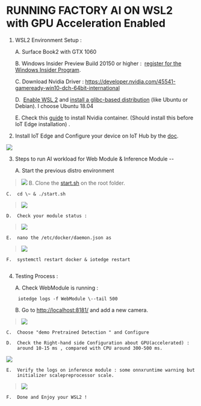 # RUNNING FACTORY AI ON WSL2 with GPU Acceleration Enabled


1.  WSL2 Environment Setup :

    A.  Surface Book2 with GTX 1060

    B.  Windows Insider Preview Build 20150 or higher :  [register for
        the Windows Insider
        Program](https://insider.windows.com/getting-started/#register).

    C.  Download Nvidia Driver :
        <https://developer.nvidia.com/45541-gameready-win10-dch-64bit-international>

    D.   [Enable WSL
        2](https://docs.microsoft.com/en-us/windows/wsl/install-win10) and [install
        a glibc-based
        distribution](https://docs.microsoft.com/en-us/windows/wsl/install-win10#install-your-linux-distribution-of-choice) (like
        Ubuntu or Debian). I choose Ubuntu 18.04

    E.  Check this
        [guide](https://docs.nvidia.com/cuda/wsl-user-guide/index.html#setting-containers)
        to install Nvidia container. (Should install this before IoT
        Edge installation) .

2.  Install IoT Edge and Configure your device on IoT Hub by the
    [doc](https://docs.microsoft.com/en-us/azure/iot-edge/how-to-install-iot-edge-linux).

![](https://github.com/tommywu052/azure-intelligent-edge-patterns/blob/master/factory-ai-vision/wsl2/media/image3.png)

3.  Steps to run AI workload for Web Module & Inference Module --

    A.  Start the previous distro environment

> ![](https://github.com/tommywu052/azure-intelligent-edge-patterns/blob/master/factory-ai-vision/wsl2/media/image4.png)
    B.  Clone the
    [start.sh](https://github.com/tommywu052/azure-intelligent-edge-patterns/blob/master/factory-ai-vision/wsl2/start.sh)
    on the root folder.

    C.  cd \~ & ./start.sh

> ![](https://github.com/tommywu052/azure-intelligent-edge-patterns/blob/master/factory-ai-vision/wsl2/media/image5.png)

    D.  Check your module status :

> ![](https://github.com/tommywu052/azure-intelligent-edge-patterns/blob/master/factory-ai-vision/wsl2/media/image6.png)

    E.  nano the /etc/docker/daemon.json as

> ![](https://github.com/tommywu052/azure-intelligent-edge-patterns/blob/master/factory-ai-vision/wsl2/media/image7.png)

    F.  systemctl restart docker & iotedge restart

```{=html}
```
4.  Testing Process :

    A.  Check WebModule is running :

         iotedge logs -f WebModule \--tail 500

    B.  Go to <http://localhost:8181/> and add a new camera.

> ![](https://github.com/linkernetworks/azure-intelligent-edge-patterns/blob/develop/factory-ai-vision/assets/wsl2-1.png)

    C.  Choose "demo Pretrained Detection " and Configure

    D.  Check the Right-hand side Configuration about GPU(accelerated) :
        around 10-15 ms , compared with CPU around 300-500 ms.

![](https://github.com/linkernetworks/azure-intelligent-edge-patterns/blob/develop/factory-ai-vision/assets/wsl2-2.png)

    E.  Verify the logs on inference module : some onnxruntime warning but
        initializer scalepreprocessor scale.

   > ![](https://github.com/tommywu052/azure-intelligent-edge-patterns/blob/master/factory-ai-vision/wsl2/media/image12.png)

    F.  Done and Enjoy your WSL2 !
